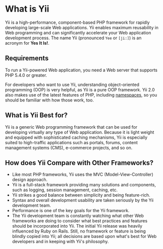 What is Yii
===========

Yii is a high-performance, component-based PHP framework for rapidly developing large-scale Web applications. Yii enables maximum reusability in Web
programming and can significantly accelerate your Web application development
process. The name Yii (pronounced `Yee` or `[ji:]`) is an acronym for
**Yes It Is!**.


Requirements
------------

To run a Yii-powered Web application, you need a Web server that supports
PHP 5.4.0 or greater.

For developers who want to use Yii, understanding object-oriented
programming (OOP) is very helpful, as Yii is a pure OOP framework.
Yii 2.0 also makes use of the latest features of PHP, including [namespaces](http://www.php.net/manual/en/language.namespaces.php),
so you should be familiar with how those work, too.


What is Yii Best for?
---------------------

Yii is a generic Web programming framework that can be used for developing
virtually any type of Web application. Because it is light weight and
equipped with sophisticated caching mechanisms, Yii is especially suited
to high-traffic applications such as portals, forums, content
management systems (CMS), e-commerce projects, and so on.


How does Yii Compare with Other Frameworks?
-------------------------------------------

- Like most PHP frameworks, Yii uses the MVC (Model-View-Controller) design approach.
- Yii is a full-stack framework providing many solutions and components, such as logging, session management, caching, etc.
- Yii strikes a good balance between simplicity and being feature-rich.
- Syntax and overall development usability are taken seriously by the Yii development team.
- Performance is one of the key goals for the Yii framework.
- The Yii development team is constantly watching what other Web frameworks are doing to consider what best practices and
  features should be incorporated into Yii. The initial Yii release was heavily influenced by Ruby on Rails.
  Still, no framework or feature is being blindly copied into Yii; all decisions are based upon what's best
  for Web developers and in keeping with Yii's philosophy.
